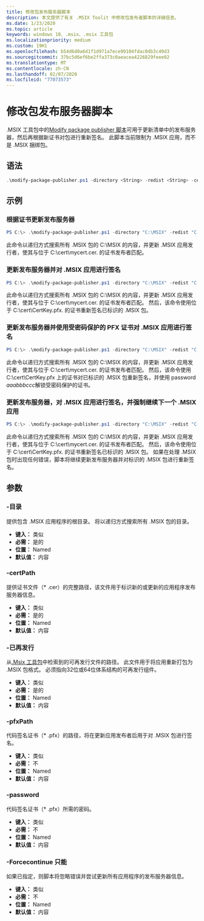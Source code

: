 ```yaml
---
title: 修改包发布服务器脚本
description: 本文提供了有关 .MSIX Toolit 中修改包发布者脚本的详细信息。
ms.date: 1/23/2020
ms.topic: article
keywords: windows 10、.msix、.msix 工具包
ms.localizationpriority: medium
ms.custom: 19H1
ms.openlocfilehash: b54d6d0a6d1f1d971a7ece99104fdac0db3c49d3
ms.sourcegitcommit: 37bc5d6ef6be2ffa373c0aeacea4226829feee02
ms.translationtype: MT
ms.contentlocale: zh-CN
ms.lasthandoff: 02/07/2020
ms.locfileid: "77073573"
---
```

# <a name="modify-package-publisher-script"></a>修改包发布服务器脚本

.MSIX 工具包中的[Modify package publisher 脚本](https://github.com/microsoft/MSIX-Toolkit/tree/master/Scripts/ModifyPackagePublisher)可用于更新清单中的发布服务器，然后再根据新证书对包进行重新签名。 此脚本当前限制为 .MSIX 应用，而不是 .MSIX 捆绑包。

## <a name="syntax"></a>语法

```powershell
.\modify-package-publisher.ps1 -directory <String> -redist <String> -certPath <String> [[-pfxPath] <String>] [[-Password] <String>] [[-forceContinue]<Switch>]
```

## <a name="examples"></a>示例

### <a name="update-the-publisher-based-on-the-certificate"></a>根据证书更新发布服务器

```powershell
PS C:\> .\modify-package-publisher.ps1 -directory "C:\MSIX" -redist "C:\MSIX-Toolkit\Redist" -certPath "C:\cert\mycert.cer"
```

此命令以递归方式搜索所有 .MSIX 包的 C:\MSIX 的内容，并更新 .MSIX 应用发行者，使其与位于 C:\cert\mycert.cer. 的证书发布者匹配。

### <a name="update-the-publisher-and-sign-the-msix-app"></a>更新发布服务器并对 .MSIX 应用进行签名

```powershell
PS C:\> .\modify-package-publisher.ps1 -directory "C:\MSIX" -redist "C:\MSIX-Toolkit\Redist" -certPath "C:\cert\mycert.cer" -pfxPath "C:\cert\CertKey.pfx"
```

此命令以递归方式搜索所有 .MSIX 包的 C:\MSIX 的内容，并更新 .MSIX 应用发行者，使其与位于 C:\cert\mycert.cer. 的证书发布者匹配。 然后，该命令使用位于 C:\cert\CertKey.pfx. 的证书重新签名已标识的 .MSIX 包。

### <a name="update-the-publisher-and-sign-the-msix-app-with-a-password-protected-pfx-certificate"></a>更新发布服务器并使用受密码保护的 PFX 证书对 .MSIX 应用进行签名

```powershell
PS C:\> .\modify-package-publisher.ps1 -directory "C:\MSIX" -redist "C:\MSIX-Toolkit\Redist" -certPath "C:\cert\mycert.cer" -pfxPath "C:\cert\CertKey.pfx" -password "aaabbbccc"
```

此命令以递归方式搜索所有 .MSIX 包的 C:\MSIX 的内容，并更新 .MSIX 应用发行者，使其与位于 C:\cert\mycert.cer. 的证书发布者匹配。 然后，该命令使用 C:\cert\CertKey.pfx 上的证书对已标识的 .MSIX 包重新签名，并使用 password *aaabbbccc*解锁受密码保护的证书。

### <a name="update-the-publisher-sign-the-msix-app-and-force-continue-to-next-msix-app"></a>更新发布服务器，对 .MSIX 应用进行签名，并强制继续下一个 .MSIX 应用

```powershell
PS C:\> .\modify-package-publisher.ps1 -directory "C:\MSIX" -redist "C:\MSIX-Toolkit\Redist" -certPath "C:\cert\mycert.cer" -pfxPath "C:\cert\CertKey.pfx" -forceContinue -pfxPath "C:\cert\CertKey.pfx"
```

此命令以递归方式搜索所有 .MSIX 包的 C:\MSIX 的内容，并更新 .MSIX 应用发行者，使其与位于 C:\cert\mycert.cer. 的证书发布者匹配。 然后，该命令使用位于 C:\cert\CertKey.pfx. 的证书重新签名已标识的 .MSIX 包。 如果在处理 .MSIX 包时出现任何错误，脚本将继续更新发布服务器并对标识的 .MSIX 包进行重新签名。

## <a name="parameters"></a>参数

### <a name="-directory"></a>-目录

提供包含 .MSIX 应用程序的根目录。 将以递归方式搜索所有 .MSIX 包的目录。

* **键入：** 类似
* **必需：** 是的
* **位置：** Named
* **默认值：** 内容

### <a name="-certpath"></a>-certPath

提供证书文件（* .cer）的完整路径，该文件用于标识新的或更新的应用程序发布服务器信息。

* **键入：** 类似
* **必需：** 是的
* **位置：** Named
* **默认值：** 内容

### <a name="-redist"></a>-已再发行

从[.Msix 工具包](https://aka.ms/msixtoolkit)中检索到的可再发行文件的路径。 此文件用于将应用重新打包为 .MSIX 包格式。 必须指向32位或64位体系结构的可再发行组件。

* **键入：** 类似
* **必需：** 是的
* **位置：** Named
* **默认值：** 内容

### <a name="-pfxpath"></a>-pfxPath

代码签名证书（* .pfx）的路径，将在更新应用发布者后用于对 .MSIX 包进行签名。

* **键入：** 类似
* **必需：** 不
* **位置：** Named
* **默认值：** 内容

### <a name="-password"></a>-password

代码签名证书（* .pfx）所需的密码。

* **键入：** 类似
* **必需：** 不
* **位置：** Named
* **默认值：** 内容

### <a name="-forcecontinue"></a>-Forcecontinue 只能

如果已指定，则脚本将忽略错误并尝试更新所有应用程序的发布服务器信息。

* **键入：** 类似
* **必需：** 不
* **位置：** Named
* **默认值：** 内容
